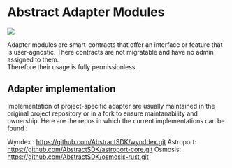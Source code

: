 # Abstract Adapter Modules

<a href="https://codecov.io/gh/AbstractSDK/adapters" > 
 <img src="https://codecov.io/gh/AbstractSDK/adapters/branch/main/graph/badge.svg?token=JIGGY3O2I7"/> 
 </a>

Adapter modules are smart-contracts that offer an interface or feature that is user-agnostic. There contracts are not migratable and have no admin assigned to them.  
Therefore their usage is fully permissionless.


## Adapter implementation

Implementation of project-specific adapter are usually maintained in the original project repository or in a fork to ensure maintanability and ownership.
Here are the repos in which the current implementations can be found : 

Wyndex : https://github.com/AbstractSDK/wynddex.git
Astroport: https://github.com/AbstractSDK/astroport-core.git
Osmosis: https://github.com/AbstractSDK/osmosis-rust.git
